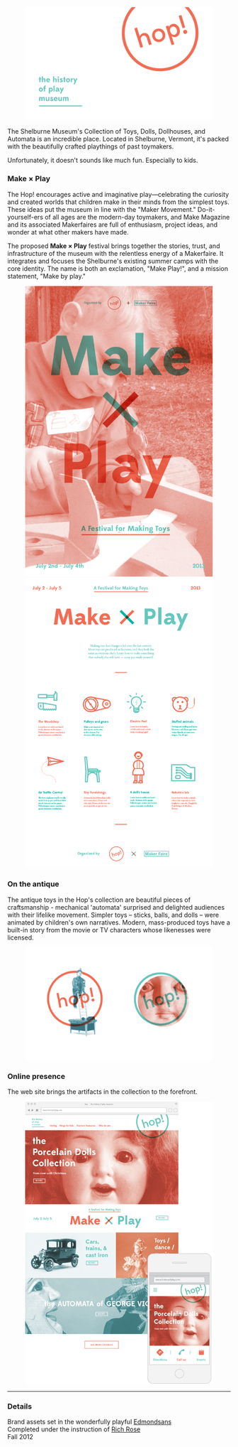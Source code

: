 <figure>
	<img data-lightbox="" src="img/hop/logo.png" />
</figure>


The Shelburne Museum's Collection of Toys, Dolls, Dollhouses, and Automata is an incredible place. Located in Shelburne, Vermont, it's packed with the beautifully crafted playthings of past toymakers.

Unfortunately, it doesn't sounds like much fun. Especially to kids.

### Make × Play

The Hop! encourages active and imaginative play—celebrating the curiosity and created worlds that children make in their minds from the simplest toys. These ideas put the museum in line with the "Maker Movement." Do-it-yourself-ers of all ages are the modern-day toymakers, and Make Magazine and its associated Makerfaires are full of enthusiasm, project ideas, and wonder at what other makers have made.

The proposed  __Make × Play__ festival brings together the stories, trust, and infrastructure of the museum with the relentless energy of a Makerfaire. It integrates and focuses the Shelburne's existing summer camps with the core identity. The name is both an exclamation, "Make Play!", and a mission statement, "Make by play."

<figure>
	<div class="row2">
		<img data-lightbox="" src="img/hop/poster.png" />
		<img data-lightbox="" src="img/hop/poster2.png" />
	</div>
</figure>

### On the antique

The antique toys in the Hop's collection are beautiful pieces of craftsmanship - mechanical 'automata' surprised and delighted audiences with their lifelike movement. Simpler toys – sticks, balls, and dolls – were animated by children's own narratives. Modern, mass-produced toys have a built-in story from the movie or TV characters whose likenesses were licensed.

<figure>
	<img data-lightbox="" src="img/hop/logo-alt.png" />
</figure>

### Online presence

The web site brings the artifacts in the collection to the forefront.

<figure>
	<img data-lightbox="" src="img/hop/web.png" />
</figure>

<hr>

### Details

Brand assets set in the wonderfully playful [Edmondsans](http://www.losttype.com/font/?name=edmondsans) <br/> Completed under the instruction of [Rich Rose](http://www.popkitchen.net/) <br/> Fall 2012